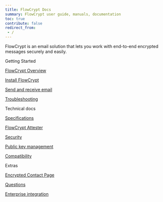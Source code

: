 ```yaml
---
title: FlowCrypt Docs
summary: FlowCrypt user guide, manuals, documentation
toc: true
contribute: false
redirect_from:
 - /
---
```


FlowCrypt is an email solution that lets you work with end-to-end encrypted messages securely and easily.

<div class="container">
  <div class="row display-flex">
    <div class="col-xs-12 col-sm-6 col-lg-4">
      <p class="landing-column-title">Getting Started</p>
      <div class="landing-column-content">
        <p><a href="/docs/">FlowCrypt Overview</a></p>
        <p><a href="/docs/">Install FlowCrypt</a></p>
        <p><a href="/docs/">Send and receive email</a></p>
        <p><a href="/docs/">Troubleshooting</a></p>
      </div>
    </div>
    <div class="col-xs-12 col-sm-6 col-lg-4">
      <p class="landing-column-title">Technical docs</p>
      <div class="landing-column-content">
        <p><a href="/docs/">Specifications</a></p>
        <p><a href="/docs/">FlowCrypt Attester</a></p>
        <p><a href="/docs/">Security</a></p>
        <p><a href="/docs/">Public key management</a></p>
        <p><a href="/docs/">Compatibility</a></p>
      </div>
    </div>
    <div class="col-xs-12 col-sm-6 col-lg-4">
      <p class="landing-column-title">Extras</p>
      <div class="landing-column-content">
        <p><a href="/docs/">Encrypted Contact Page</a></p>
        <p><a href="/docs/">Questions</a></p>
        <p><a href="/docs/">Enterprise integration</a></p>
      </div>
    </div>
  </div>
</div>
